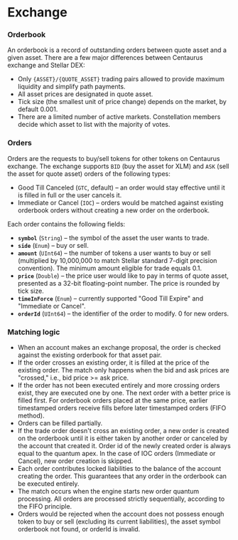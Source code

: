 # Exchange

### Orderbook

An orderbook is a record of outstanding orders between quote asset and a given asset. 
There are a few major differences between Centaurus exchange and Stellar DEX:

- Only `{ASSET}/{QUOTE_ASSET}` trading pairs allowed to provide maximum liquidity and simplify path payments.
- All asset prices are designated in quote asset. 
- Tick size (the smallest unit of price change) depends on the market, by default 0.001.
- There are a limited number of active markets. 
Constellation members decide which asset to list with the majority of votes.

### Orders

Orders are the requests to buy/sell tokens for other tokens on Centaurus exchange. 
The exchange supports `BID` (buy the asset for XLM) and `ASK` (sell the asset for quote asset) orders of 
the following types:

- Good Till Canceled (`GTC`, default) – an order would stay effective until it is filled in full 
or the user cancels it.
- Immediate or Cancel (`IOC`) – orders would be matched against existing orderbook orders without 
creating a new order on the orderbook.

Each order contains the following fields:

- **`symbol`** (`String`) – the symbol of the asset the user wants to trade.
- **`side`** (`Enum`) – buy or sell.
- **`amount`** (`UInt64`) – the number of tokens a user wants to buy or sell (multiplied 
by 10,000,000 to match Stellar standard 7-digit precision convention). The minimum amount eligible 
for trade equals 0.1.
- **`price`** (`Double`) – the price user would like to pay in terms of quote asset, 
presented as a 32-bit floating-point number. The price is rounded by tick size. 
- **`timeInForce`** (`Enum`) – currently supported "Good Till Expire" and "Immediate or Cancel".
- **`orderId`** (`UInt64`) – the identifier of the order to modify. 0 for new orders.

### Matching logic

- When an account makes an exchange proposal, the order is checked against the existing orderbook 
for that asset pair.
- If the order crosses an existing order, it is filled at the price of the existing order. 
The match only happens when the bid and ask prices are "crossed," i.e., bid price >= ask price.
- If the order has not been executed entirely and more crossing orders exist, they are executed 
one by one. 
The next order with a better price is filled first. For orderbook orders placed at the same price, 
earlier timestamped orders receive fills before later timestamped orders (FIFO method).
- Orders can be filled partially.
- If the trade order doesn't cross an existing order, a new order is created on the orderbook 
until it is either taken by another order or canceled by the account that created it. 
Order id of the newly created order is always equal to the quantum apex. 
In the case of IOC orders (Immediate or Cancel), new order creation is skipped.
- Each order contributes locked liabilities to the balance of the account creating the order. 
This guarantees that any order in the orderbook can be executed entirely.
- The match occurs when the engine starts new order quantum processing.
 All orders are processed strictly sequentially, according to the FIFO principle.
- Orders would be rejected when the account does not possess enough token to buy or sell 
(excluding its current liabilities), the asset symbol orderbook not found, or orderId is invalid.